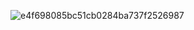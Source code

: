 
![e4f698085bc51cb0284ba737f2526987](https://github.com/Kafvyotonijn/Kafvyotonijn/assets/145693841/15585cd7-f3e9-4dca-932f-21478e8a59ff)
